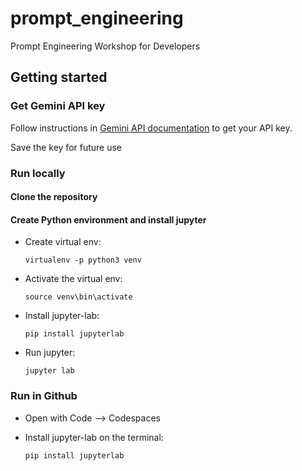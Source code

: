 # prompt_engineering

Prompt Engineering Workshop for Developers

## Getting started

### Get Gemini API key

Follow instructions in [Gemini API documentation](https://ai.google.dev/gemini-api/docs?_gl=1*1ytqwq6*_ga*MzA3NjM0Nzk2LjE3MzMwNTYzMTM.*_ga_P1DBVKWT6V*MTczMzA1NjMxMy4xLjEuMTczMzA1NjQ3Mi42MC4wLjExMjAxMTcwOTk) to get your API key.

Save the key for future use


### Run locally

#### Clone the repository
#### Create Python environment and install jupyter

* Create virtual env:

   `virtualenv -p python3 venv`

* Activate the virtual env:

   `source venv\bin\activate`

* Install jupyter-lab:

   `pip install jupyterlab`

* Run jupyter:

   `jupyter lab`

### Run in Github

* Open with Code --> Codespaces

* Install jupyter-lab on the terminal:

  `pip install jupyterlab`

